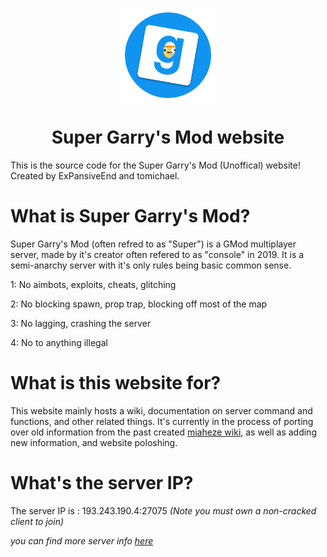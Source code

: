 <img 
    style="display: block; 
           margin-left: auto;
           margin-right: auto;
           width: 30%;"
    src="Images/SuperServerLogo.png" 
    alt="Our logo">
</img>

<h1 style="text-align: center;">Super Garry's Mod website </h1>

This is the source code for the Super Garry's Mod (Unoffical) website! Created by ExPansiveEnd and tomichael.

# What is Super Garry's Mod?
Super Garry's Mod (often refred to as "Super") is a GMod multiplayer server, made by it's creator often refered to as "console" in 2019. It is a semi-anarchy server with it's only rules being basic common sense.


1: No aimbots, exploits, cheats, glitching

2: No blocking spawn, prop trap, blocking off most of the map

3: No lagging, crashing the server

4: No to anything illegal

# What is this website for?
This website mainly hosts a wiki, documentation on server command and functions, and other related things. It's currently in the process of porting over old information from the past created [miaheze wiki](https://supergarrysmodserver.miraheze.org/wiki/Super_Garrys_Mod_Server_Wiki), as well as adding new information, and website poloshing.

# What's the server IP?

The server IP is : 193.243.190.4:27075 <em> (Note you must own a non-cracked client to join) <em>

you can find more server info [here](https://whatthe.site/splash)